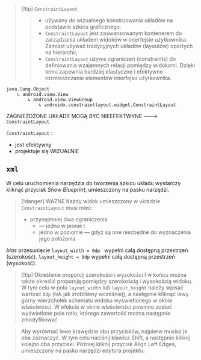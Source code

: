 
>[!tip] `ConstraintLayout`
>> - używany do wizualnego konstruowania układów na podstawie szkicu graficznego.
>> - `ConstraintLayout` jest zaawansowanym kontenerem do zarządzania układem widoków w interfejsie użytkownika. Zamiast używać tradycyjnych układów (layoutów) opartych na hierarchii,
>> - `ConstraintLayout` używa ograniczeń (constraints) do definiowania wzajemnych relacji pomiędzy widokami. Dzięki temu zapewnia bardziej elastyczne i efektywne rozmieszczanie elementów interfejsu użytkownika.

```
java.lang.Object
    ↳ android.view.View
        ↳ android.view.ViewGroup
            ↳ androidx.constraintlayout.widget.ConstraintLayout

```

ZAGNIEŻDŻONE UKŁADY MOGĄ BYĆ NIEEFEKTWYNE ---> `ConstraintLayout`


`ConstraintLayout` :
- jest efektywny
- projektuje się WIZUALNIE

##   `xml`
W celu uruchomienia narzędzia do tworzenia szkicu układu wystarczy kliknąć przycisk *Show Blueprint*, umieszczony na pasku narzędzi.

>[!danger] WAŻNE
>Każdy widok umieszczony w układzie `ConstraintLayout` musi mieć:
> - przynajmniej dwa ograniczenia 
> 	- — jedno w pionie i 
> 	- jedno w poziomie — 
> gdyż są one niezbędne do wyznaczenia jego położenia.

*bias* przesunięcie
`layout_width = 0dp ` wypełni całą dostępną przestrzeń (szerokość).
`layout_height = 0dp` wypełni całą dostępną przestrzeń (wysokość).

>[!tip] Określenie proporcji szerokości i wysokości
>I w końcu można także określić proporcję pomiędzy szerokością i wysokością widoku. W tym celu w polu `layout_width` lub `layout_height` należy wpisać wartość `0dp` (tak jak zrobiliśmy wcześniej), a następnie kliknąć lewy górny wierzchołek schematu widoku wyświetlonego w oknie właściwości. W efekcie w oknie właściwości powinno zostać wyświetlone pole ratio, którego zawartość można następnie zmodyfikować


> Aby wyrównać lewe krawędzie obu przycisków, najpierw musisz je oba zaznaczyć. W tym celu naciśnij klawisz Shift, a następnie kliknij kolejno oba przyciski. Później kliknij przycisk Align Left Edges, umieszczony na pasku narzędzi edytora projektu:













